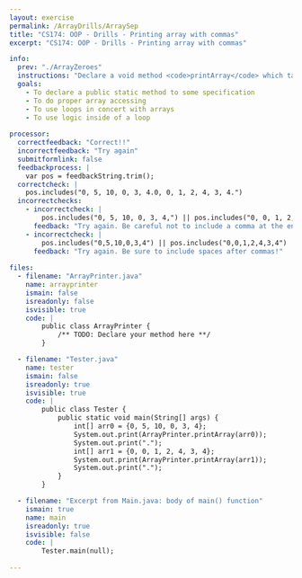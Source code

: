 ```yaml
---
layout: exercise
permalink: /ArrayDrills/ArraySep
title: "CS174: OOP - Drills - Printing array with commas"
excerpt: "CS174: OOP - Drills - Printing array with commas"

info:
  prev: "./ArrayZeroes"
  instructions: "Declare a void method <code>printArray</code> which takes an array of ints, and which prints out the elements of the array separated by commas (this is useful, since printing out an array by default in Java just gives its memory address).  For example, the array <code>{0,5,2,4}</code> should be printed out as <b>0, 5, 2, 4</b>.  Note how there is no comma or space at the end of the output string."
  goals:
    - To declare a public static method to some specification
    - To do proper array accessing
    - To use loops in concert with arrays
    - To use logic inside of a loop
    
processor:  
  correctfeedback: "Correct!!" 
  incorrectfeedback: "Try again"
  submitformlink: false
  feedbackprocess: | 
    var pos = feedbackString.trim();
  correctcheck: |
    pos.includes("0, 5, 10, 0, 3, 4.0, 0, 1, 2, 4, 3, 4.")
  incorrectchecks:
    - incorrectcheck: |
        pos.includes("0, 5, 10, 0, 3, 4,") || pos.includes("0, 0, 1, 2, 4, 3, 4,")
      feedback: "Try again. Be careful not to include a comma at the end!"
    - incorrectcheck: |
        pos.includes("0,5,10,0,3,4") || pos.includes("0,0,1,2,4,3,4")
      feedback: "Try again. Be sure to include spaces after commas!"    
 
files:
  - filename: "ArrayPrinter.java"
    name: arrayprinter
    ismain: false
    isreadonly: false
    isvisible: true
    code: | 
        public class ArrayPrinter {
            /** TODO: Declare your method here **/
        }

  - filename: "Tester.java"
    name: tester
    ismain: false
    isreadonly: true
    isvisible: true
    code: | 
        public class Tester {
            public static void main(String[] args) {
                int[] arr0 = {0, 5, 10, 0, 3, 4};
                System.out.print(ArrayPrinter.printArray(arr0));
                System.out.print(".");
                int[] arr1 = {0, 0, 1, 2, 4, 3, 4};
                System.out.print(ArrayPrinter.printArray(arr1));
                System.out.print(".");
            }
        }    

  - filename: "Excerpt from Main.java: body of main() function"
    ismain: true
    name: main
    isreadonly: true
    isvisible: false
    code: |
        Tester.main(null);
        
---
```

